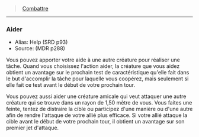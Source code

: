﻿> [Combattre](hd_combat.md)

---

### Aider

- Alias: Help (SRD p93)
- Source: (MDR p288)

Vous pouvez apporter votre aide à une autre créature pour réaliser une tâche. Quand vous choisissez l'action aider, la créature que vous aidez obtient un avantage sur le prochain test de caractéristique qu'elle fait dans le but d'accomplir la tâche pour laquelle vous coopérez, mais seulement si elle fait ce test avant le début de votre prochain tour.

Vous pouvez aussi aider une créature amicale qui veut attaquer une autre créature qui se trouve dans un rayon de 1,50 mètre de vous. Vous faites une feinte, tentez de distraire la cible ou participez d'une manière ou d'une autre afin de rendre l'attaque de votre allié plus efficace. Si votre allié attaque la cible avant le début de votre prochain tour, il obtient un avantage sur son premier jet d'attaque.

